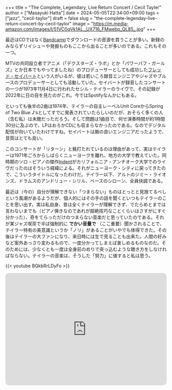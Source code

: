 +++
title = "The Complete, Legendary, Live Return Concert / Cecil Tayler"
author = ["Masayuki Hatta"]
date = 2024-05-05T22:34:00+09:00
tags = ["jazz", "cecil-taylor"]
draft = false
slug = "the-complete-legenday-live-return-concert-by-cecil-taylor"
image = "https://m.media-amazon.com/images/I/51VC0qVk1AL._UX716_FMwebp_QL85_.jpg"
+++

最近はCDではなく[Bandcamp](https://oblivionrecords2.bandcamp.com/album/the-complete-legendary-live-return-concert-at-the-town-hall-nyc-november-4-1973)でダウンロードの音源を買うことが多い。新録のみならずリイシューや発掘ものもここから出ることが多いのである。これもその一つ。

MTVの共同設立者でアニメ（「デクスターズ・ラボ」とか「パワーパフ・ガールズ」とか日本でもやってましたね）のプロデューサーとしても成功した[フレッド・セイバート](https://en.wikipedia.org/wiki/Fred_Seibert)という人がいるが、彼は若いころ録音エンジニアやジャズやブルースのプロデューサーとしても活動していた。セイバートが録音したコンサートの一つが1973年11月4日に行われたセシル・テイラーのライヴで、その記録が2022年に日の目を見たのがこれ。今ではSpotifyなんかにもある。

といっても後半の2曲は1974年、テイラーの自主レーベルUnit CoreからSpring of Two Blue J'sとしてすでに発表されていたらしいのだが、おそらく多くの人（含む私）は未聴だっただろう。そして問題は1曲目で、何せ演奏時間が約1時間30分に及ぶので、LPはおろかCDにも収まらなかったのである。なのでデジタル配信が向いていたわけですね。セイバートは腕の良いエンジニアだったようで、音質はとても良い。

このコンサートが「リターン」と銘打たれているのは理由があって、実はテイラーは1971年ごろからしばらくニューヨークを離れ、地方の大学で教えていた。同時期のソロ・ピアノの傑作[Indent](https://amzn.to/3QsTIJp)がカリフォルニア・アンチオーク大学でのライヴだったのはそういう経緯による。それがニューヨーク・シティに戻ってきたので、こういうタイトルになったわけだ。テイラー以下、アルトのジミー・ライオンズ、ドラムスのアンドリュー・シリル、ベースのシローン、全員快調である。

最近は（今の）自分が理解できない「つまらない」ものはとっとと見捨てるべしという風潮があるようだが、個人的にはその手の話を聞くといつもテイラーのことを思い出す。実は私自身、昔は全くテイラーが理解できず、でたらめとまでは言わないまでも（ピアノ弾きなのであれが超絶技巧なことくらいはさすがにすぐ分かった）、奇をてらっただけのつまらない音楽だと思っていたのである。それが某ジャズ喫茶で半ば強制的に ****でかい音量で**** （ここ重要）聞かされることで、テイラー特有の美意識というか「ノリ」があることがいやでも体得できた。その後はテイラーの大ファンになり、来日時には生で見ることも出来た。人間の好みなど案外あっさり変わるもので、一度分かってしまえば楽しめるものなのだ。そのためには、少なくとも一度は全身前のめりで突っ込むような聴き方をしなければならない。テイラーの音楽は、そうした「努力」に値すると私は思う。

{{< youtube BQkbRrLDyFo >}}

<iframe style="border-radius:12px" src="https://open.spotify.com/embed/album/07MneLogqbc3lIcwcOjzDf?utm_source=generator" width="100%" height="352" frameBorder="0" allowfullscreen="" allow="autoplay; clipboard-write; encrypted-media; fullscreen; picture-in-picture" loading="lazy"></iframe>
